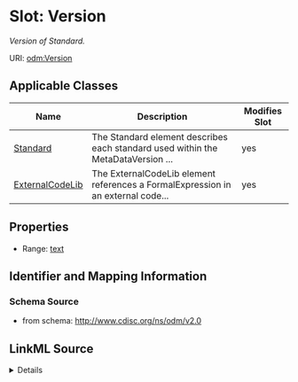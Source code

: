 # Slot: Version


_Version of Standard._



URI: [odm:Version](http://www.cdisc.org/ns/odm/v2.0/Version)



<!-- no inheritance hierarchy -->




## Applicable Classes

| Name | Description | Modifies Slot |
| --- | --- | --- |
[Standard](Standard.md) | The Standard element describes each standard used within the MetaDataVersion ... |  yes  |
[ExternalCodeLib](ExternalCodeLib.md) | The ExternalCodeLib element references a FormalExpression in an external code... |  yes  |







## Properties

* Range: [text](text.md)





## Identifier and Mapping Information







### Schema Source


* from schema: http://www.cdisc.org/ns/odm/v2.0




## LinkML Source

<details>
```yaml
name: Version
description: Version of Standard.
from_schema: http://www.cdisc.org/ns/odm/v2.0
rank: 1000
alias: Version
domain_of:
- Standard
- ExternalCodeLib
range: text

```
</details>
